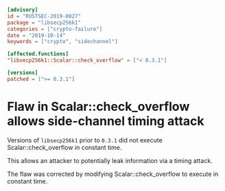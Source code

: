 ```toml
[advisory]
id = "RUSTSEC-2019-0027"
package = "libsecp256k1"
categories = ["crypto-failure"]
date = "2019-10-14"
keywords = ["crypto", "sidechannel"]

[affected.functions]
"libsecp256k1::Scalar::check_overflow" = ["< 0.3.1"]

[versions]
patched = [">= 0.3.1"]
```

# Flaw in Scalar::check_overflow allows side-channel timing attack

Versions of `libsecp256k1` prior to `0.3.1` did not execute
Scalar::check_overflow in constant time.

This allows an attacker to potentially leak information via a timing attack.

The flaw was corrected by modifying Scalar::check_overflow to execute in
constant time.
